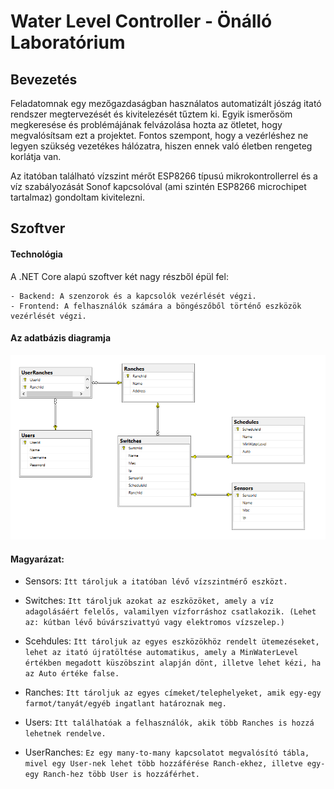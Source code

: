 # Water Level Controller - Önálló Laboratórium

## Bevezetés
Feladatomnak egy mezőgazdaságban használatos automatizált jószág itató rendszer megtervezését és kivitelezését tűztem ki. Egyik ismerősöm megkeresése és problémájának felvázolása hozta az ötletet, hogy megvalósítsam ezt a projektet. Fontos szempont, hogy a vezérléshez ne legyen szükség vezetékes hálózatra, hiszen ennek való életben rengeteg korlátja van.

Az itatóban található vízszint mérőt ESP8266 típusú mikrokontrollerrel és a víz szabályozását Sonof kapcsolóval (ami szintén ESP8266 microchipet tartalmaz) gondoltam kivitelezni.
## Szoftver
#### Technológia
A .NET Core alapú szoftver két nagy részből épül fel:

    - Backend: A szenzorok és a kapcsolók vezérlését végzi.
    - Frontend: A felhasználók számára a böngészőből történő eszközök vezérlését végzi.
#### Az adatbázis diagramja

![](DatabaseDiagram.PNG)

#### Magyarázat:
- Sensors: `Itt tároljuk a itatóban lévő vízszintmérő eszközt.`

- Switches: `Itt tároljuk azokat az eszközöket, amely a víz adagolásáért felelős, valamilyen vízforráshoz csatlakozik. (Lehet az: kútban lévő búvárszivattyú vagy elektromos vízszelep.)`

- Scehdules: `Itt tároljuk az egyes eszközökhöz rendelt ütemezéseket, lehet az itató újratöltése automatikus, amely a MinWaterLevel értékben megadott küszöbszint alapján dönt, illetve lehet kézi, ha az Auto értéke false.`

- Ranches: `Itt tároljuk az egyes címeket/telephelyeket, amik egy-egy farmot/tanyát/egyéb ingatlant határoznak meg.`

- Users: `Itt találhatóak a felhasználók, akik több Ranches is hozzá lehetnek rendelve.`

- UserRanches: `Ez egy many-to-many kapcsolatot megvalósító tábla, mivel egy User-nek lehet több hozzáférése Ranch-ekhez, illetve egy-egy Ranch-hez több User is hozzáférhet.`